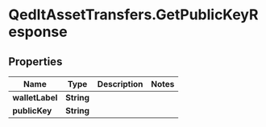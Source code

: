 # QedItAssetTransfers.GetPublicKeyResponse

## Properties
Name | Type | Description | Notes
------------ | ------------- | ------------- | -------------
**walletLabel** | **String** |  | 
**publicKey** | **String** |  | 


